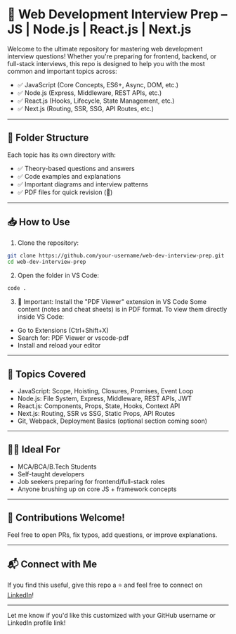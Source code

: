 
# 🚀 Web Development Interview Prep – JS | Node.js | React.js | Next.js

Welcome to the ultimate repository for mastering web development interview questions!
Whether you're preparing for frontend, backend, or full-stack interviews, this repo is designed to help you with the most common and important topics across:

* ✅ JavaScript (Core Concepts, ES6+, Async, DOM, etc.)
* ✅ Node.js (Express, Middleware, REST APIs, etc.)
* ✅ React.js (Hooks, Lifecycle, State Management, etc.)
* ✅ Next.js (Routing, SSR, SSG, API Routes, etc.)

---

## 📂 Folder Structure

Each topic has its own directory with:

* ✅ Theory-based questions and answers
* ✅ Code examples and explanations
* ✅ Important diagrams and interview patterns
* ✅ PDF files for quick revision (📄)

---

## 📥 How to Use

1. Clone the repository:

```bash
git clone https://github.com/your-username/web-dev-interview-prep.git
cd web-dev-interview-prep
```

2. Open the folder in VS Code:

```bash
code .
```

3. 🚨 Important: Install the "PDF Viewer" extension in VS Code
   Some content (notes and cheat sheets) is in PDF format.
   To view them directly inside VS Code:

* Go to Extensions (Ctrl+Shift+X)
* Search for: PDF Viewer or vscode-pdf
* Install and reload your editor

---

## 🧠 Topics Covered

* JavaScript: Scope, Hoisting, Closures, Promises, Event Loop
* Node.js: File System, Express, Middleware, REST APIs, JWT
* React.js: Components, Props, State, Hooks, Context API
* Next.js: Routing, SSR vs SSG, Static Props, API Routes
* Git, Webpack, Deployment Basics (optional section coming soon)

---

## 👨‍💻 Ideal For

* MCA/BCA/B.Tech Students
* Self-taught developers
* Job seekers preparing for frontend/full-stack roles
* Anyone brushing up on core JS + framework concepts

---

## 🤝 Contributions Welcome!

Feel free to open PRs, fix typos, add questions, or improve explanations.

---

## 📬 Connect with Me

If you find this useful, give this repo a ⭐ and feel free to connect on [LinkedIn](https://www.linkedin.com/)!

---

Let me know if you'd like this customized with your GitHub username or LinkedIn profile link!
